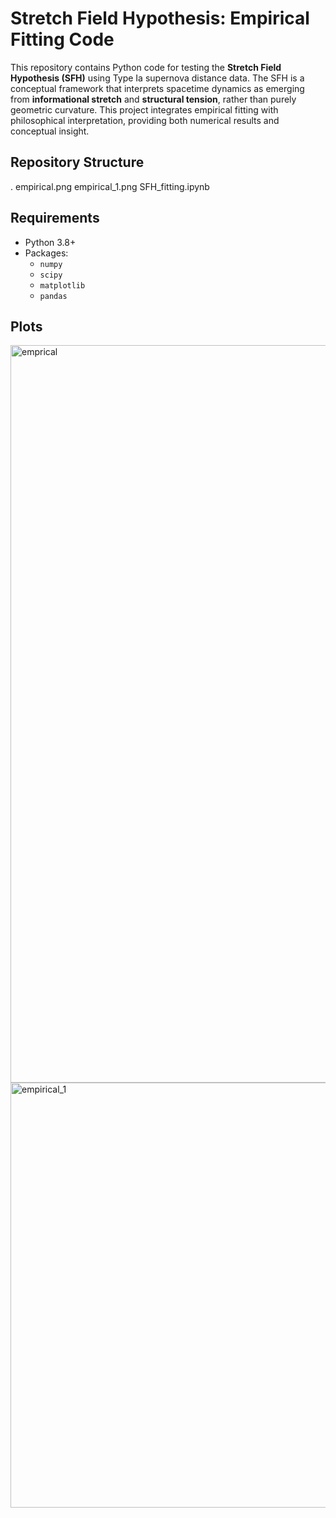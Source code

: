 # Stretch Field Hypothesis: Empirical Fitting Code

This repository contains Python code for testing the **Stretch Field Hypothesis (SFH)** using Type Ia supernova distance data. The SFH is a conceptual framework that interprets spacetime dynamics as emerging from **informational stretch** and **structural tension**, rather than purely geometric curvature. This project integrates empirical fitting with philosophical interpretation, providing both numerical results and conceptual insight.


## Repository Structure

.
 empirical.png
 empirical_1.png
 SFH_fitting.ipynb 


## Requirements

- Python 3.8+
- Packages:
  - `numpy`
  - `scipy`
  - `matplotlib`
  - `pandas`

## Plots
<img width="1779" height="1180" alt="emprical" src="https://github.com/user-attachments/assets/fe87427b-cada-475f-9781-10ce2bbd1cca" />

<img width="1780" height="680" alt="empirical_1" src="https://github.com/user-attachments/assets/45ed6e4a-4a9b-47b3-98de-88ec5772edc0" />

